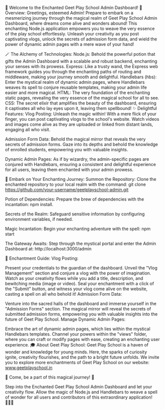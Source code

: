 🌟 Welcome to the Enchanted Geet Play School Admin Dashboard! 🌟
Overview:
Greetings, esteemed Admin! Prepare to embark on a mesmerizing journey through the magical realm of Geet Play School Admin Dashboard, where dreams come alive and wonders abound! This enchanting Node.js application empowers you to weave the very essence of the play school effortlessly. Unleash your creativity as you post captivating vlogs, unlock the secrets of admission form data, and wield the power of dynamic admin pages with a mere wave of your hand!

🪄 The Alchemy of Technologies:
Node.js: Behold the powerful potion that gifts the Admin Dashboard with a scalable and robust backend, enchanting your senses with its prowess.
Express: Like a trusty wand, the Express web framework guides you through the enchanting paths of routing and middleware, making your journey smooth and delightful.
Handlebars (hbs): Enter the mystical realm of dynamic admin pages, where Handlebars weaves its spell to conjure reusable templates, making your admin life easier and more magical.
HTML: The very foundation of the enchanting static pages, revealing the very essence of the magical school for all to see.
CSS: The secret elixir that amplifies the beauty of the dashboard, ensuring it captivates all who lay eyes upon it, leaving them spellbound!
✨ Delightful Features:
Vlog Posting: Unleash the magic within! With a mere flick of your finger, you can post captivating vlogs to the school's website. Watch videos and images come alive as they are uploaded or linked from distant lands, engaging all who visit.

Admission Form Data: Behold the magical mirror that reveals the very secrets of admission forms. Gaze into its depths and behold the knowledge of enrolled students, empowering you with valuable insights.

Dynamic Admin Pages: As if by wizardry, the admin-specific pages are conjured with Handlebars, ensuring a consistent and delightful experience for all users, leaving them enchanted with your admin prowess.

🚀 Embark on Your Enchanting Journey:
Summon the Repository: Clone the enchanted repository to your local realm with the command: git clone https://github.com/your-username/geetplayschool-admin.git

Potion of Dependencies: Prepare the brew of dependencies with the incantation: npm install.

Secrets of the Realm: Safeguard sensitive information by configuring environment variables, if needed.

Magic Incantation: Begin your enchanting adventure with the spell: npm start

The Gateway Awaits: Step through the mystical portal and enter the Admin Dashboard at: http://localhost:3000/admin

🌟 Enchantment Guide:
Vlog Posting:

Present your credentials to the guardian of the dashboard.
Unveil the "Vlog Management" section and conjure a vlog with the power of imagination.
Watch as your creativity flows while you add a title, description, and bewitching media (image or video).
Seal your enchantment with a click of the "Submit" button, and witness your vlog come alive on the website, casting a spell on all who behold it!
Admission Form Data:

Venture into the sacred halls of the dashboard and immerse yourself in the "Admission Forms" section.
The magical mirror will reveal the secrets of submitted admission forms, empowering you with valuable insights into the future of Geet Play School.
Manage Dynamic Admin Pages:

Embrace the art of dynamic admin pages, which lies within the mystical Handlebars templates.
Channel your powers within the "views" folder, where you can craft or modify pages with ease, creating an enchanting user experience.
🎓 About Geet Play School:
Geet Play School is a haven of wonder and knowledge for young minds. Here, the sparks of curiosity ignite, creativity flourishes, and the path to a bright future unfolds. We invite you to explore more enchantments of Geet Play School on our website: www.geetplayschool.in

🌟 Come, be a part of this magical journey! 🌟

Step into the Enchanted Geet Play School Admin Dashboard and let your creativity flow. Allow the magic of Node.js and Handlebars to weave a spell of wonder for all users and contributors of this extraordinary application! 🧙‍♂️✨
